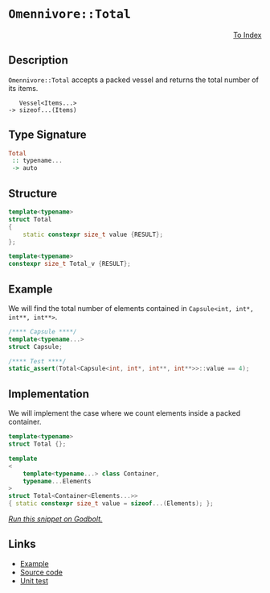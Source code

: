 <!-- Copyright 2024 Feng Mofan
SPDX-License-Identifier: Apache-2.0 -->

# `Omennivore::Total`

<p style='text-align: right;'><a href="../../../facilities/metafunctions.md#omennivore-total">To Index</a></p>

## Description

`Omennivore::Total` accepts a packed vessel and returns the total number of its items.

<pre><code>   Vessel&lt;Items...&gt;
-> sizeof...(Items)</code></pre>

## Type Signature

```Haskell
Total
 :: typename...
 -> auto
```

## Structure

```C++
template<typename>
struct Total
{
    static constexpr size_t value {RESULT};
};

template<typename>
constexpr size_t Total_v {RESULT};
```

## Example

We will find the total number of elements contained in `Capsule<int, int*, int**, int**>`.

```C++
/**** Capsule ****/
template<typename...>
struct Capsule;

/**** Test ****/
static_assert(Total<Capsule<int, int*, int**, int**>>::value == 4);
```

## Implementation

We will implement the case where we count elements inside a packed container.

```C++
template<typename>
struct Total {};

template
<
    template<typename...> class Container,
    typename...Elements
>
struct Total<Container<Elements...>>
{ static constexpr size_t value = sizeof...(Elements); };
```

[*Run this snippet on Godbolt.*](https://godbolt.org/#z:OYLghAFBqd5QCxAYwPYBMCmBRdBLAF1QCcAaPECAMzwBtMA7AQwFtMQByARg9KtQYEAysib0QXACx8BBAKoBnTAAUAHpwAMvAFYTStJg1DIApACYAQuYukl9ZATwDKjdAGFUtAK4sGIAGwAHKSuADJ4DJgAcj4ARpjEIADMXKQADqgKhE4MHt6%2BAcEZWY4C4ZExLPGJKbaY9qUMQgRMxAR5Pn5BdQ05za0E5dFxCcmpCi1tHQXdEwNDldVjAJS2qF7EyOwcAPQAVAeHR8cnezsmGgCC%2B4cA1AAimGmujMh4mAq3R%2BdXN6f/xx%2BlwuwLMSQiyG8WFuJiSbmQE3QWCosOwIJBfwBWIOQMxtwAkiw0vQ2IImI0vodcdiaWd0VcCJgiQZGbC3AQAJ7PZhsVEgibELwOW4AFVQLVoMIA7FYpfdYVYriDGczyZh0XCQbdtbcVcS1WzOdzWJgAHTm1G3SFMBSfDxkiIJUhanVGxgm82m7AkxgEBQatFXAVCgii8ViNn2lqO4hs71M30KT18pKB4Ey25zRzIK0CCaYVRpYiZvAAL0wAH1QwA3MReTAwpL3Evl1BUT0QeOkv3LBXS%2BVJRXA36074Yo63bCqVjEhtjkejnH064TtxMNIKLz0SlLhlM/WsuFunlmi2p/kEQXCtcbrfqwfLvEij6h%2BeXLN4ZAVm1KNoQMUSpG66bvQbIRAQpC3OBeyQdBMFQYIBwptgIAgLW3gNrCA7NpIvaDhwqy0JwACsvB%2BBwWikKgnBuNY1iZusmyYWCPCkAQmgEasADWIDEZIpoaIEZhmAAnCJXDEYJgRcFKUrSERHCSLwLASBoGikORlHURwvAKCA6nsRRBGkHAsAwIgIDrAQaReBBFAQGgRJ0AkUQmpwqiBP4AC0/iSLcwDIDmUimmYvCYPgRDEHg6B6PwggiGI7BSDIgiKCo6hGaQuipAA7sQ66cDwhEkWRHFUZwADytk2aGba3B53m%2Bf5gW3MFZi3BAHhOfQxbmCkyy8IZWirBASCOWkzlkPZ42TSAwBSGYfB0IyxB6RAsRlbEEStByhW8FtzDEByFWxNomAOHtpCOd2FUMLQu2ZVgsReMAa60LQencLwWAsIYwDiI9eDEOdjjVh8ZUFudtnbKx4H1GVtB4LE%2BVHR4WBlZeeAqV9pBg8QsSZJgjy/UYiNGBxqxUAYwAKAAau8OUVdyl1xcIojiMlrNpWoZXZfof0oHRlj6EjemQKsqBpI0n1eYiWGmJY1hmFpeNRVgYsQKsdggzkLgMO4nidHoYSOosoypMU2QCNMfgW5kVsMAsIyJOM9Q6wI/RTIbBSu70HuTIMpvO3ocxe/ktu2AHTtVObWuMVsEjFRwpEaWV2n1Z5Pl%2BQFQX8e1nYRSQMIsQNbEU6sCCYEwWCJJrpA8ZISSmiJSRyRokhmJI/hqcR/gifonBKaQKkpKa/hcEEInSf4fESS3/ip5l2m6fpZdGSN5mjZZ1W2eQlAzT1rlsJwrQsNWUpeUwVoGEYrUiaaXACWFhdq7FsgJRz0hc0oPOZboi15QKl9JOKdNK8G0lVaytlbh1Qalna%2Bf074PwEh1LqE0erFySGYUuQ1jJbwPk6aaqBuqjGtEYLg4l1I0FoCtNaG1MoHR2pdRhR0TpnQujja6vpbr3TKk9F6b0PqXR%2Bn9AGlF8DAwcHgMGn1KKQ2QNDS6cMFKUURsjHaaNtiUUxtjVieMCZKGJqIiIoB158GpnTBmTNGAs3fuzJKX9ZDcwypRf%2B/NyYKysMLNRGsJZSxyDLOWTZPFKxVgkNW4NxY9Hdn4CArgbbG31tHJYdsSg5ASakh2yTzbRKkf7AYGTcmNE9oHCowdxgB0KaHUpwwY4uzjhsBOXAQGlSXpwDOjU/JkOAEgx%2BGgOq4EIEXPqzTBrl1IJXauow64KSHiPe%2B7cpTERErJJIHcu6SFSGA8qOlbCr1wRveAW8rI1T3g5Yh6CXJuQ4KfJqLAFDVhzNWChpoWQvmfkM1%2BqRWYfwcSleQP8XE6GSKQQBaQ9otMXlpSqO9apUHqnch5TyXlvImKgi5k1MFJBwRTEyY0MU9TOQQxIjy0hpArM8kSFZUUEArKoXyS0aEJDoZtbaR1mFsuOqdEGl0uGCB4Q9cRmBnqvTEEInGIjSZaO%2BkDHWMiIaqChoyJRgh4aZTUSjDkmiMZRV0bwfRhMjGkxMbiqmTAab00wIzZmOMfn2IkI41KgLeYgpvsYIWNgfHwD8dLTgOxESC0VpYZW4DVbRUiXXbWeTYnxO9hHE2ZS6l6Eto0QpKacjZJdkUvolS40hzdtGkpmaQ65vDiW%2BYQck3NLWI0pKkLtnp3pX5e5jzbiUteWqNFBdPmYNGWvYaFcq410oEnOZIBRKmiSEkYiklNlqSnVKboDbOArwMuMhuxFm4ySlGpQIkhxJcCEmYBeCkkitOhbsg5SdQpQvASu/tnFcbMt1pIIAA%3D%3D)

## Links

- [Example](../../../code/facilities/metafunctions/omennivore/total/implementation.hpp)
- [Source code](../../../../conceptrodon/omennivore/total.hpp)
- [Unit test](../../../../tests/unit/metafunctions/omennivore/total.test.hpp)
